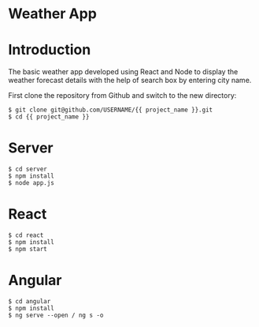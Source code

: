 # Weather App

# Introduction
The basic weather app developed using React and Node to display the weather forecast details with the help of search box by entering city name.

First clone the repository from Github and switch to the new directory:

    $ git clone git@github.com/USERNAME/{{ project_name }}.git
    $ cd {{ project_name }} 
    
# Server
    $ cd server
    $ npm install
    $ node app.js

# React
    $ cd react
    $ npm install
    $ npm start
    
# Angular
    $ cd angular
    $ npm install
    $ ng serve --open / ng s -o
